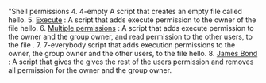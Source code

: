 "Shell permissions
4. 4-empty A script that creates an empty file called hello.
5. [Execute](./5-execute) : A script that adds execute permission to the owner of the file hello.
6. [Multiple permissions](./6-multiple_permissions) : A script that adds execute permission to the owner and the group owner, and read permission to the other users, to the file .
7. 7-everybody script that adds execution permissions to the owner, the group owner and the other users, to the file hello.
8. [James Bond](./8-James_Bond) : A script that gives the gives the rest of the users permission and removes all permission for the owner and the group owner.
